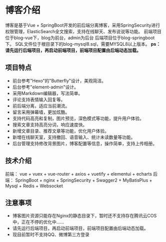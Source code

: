 # 博客介绍
博客是基于Vue + SpringBoot开发的前后端分离博客，采用SpringSecurity进行权限管理，ElasticSearch全文搜索，支持在线聊天、发布说说等功能。
前端项目位于blog-vue下，blog为前台，admin为后台
后端项目位于blog-springboot下。
SQL文件位于根目录下的blog-mysql8.sql，需要MYSQL8以上版本。
**ps：请先运行后端项目，再启动前端项目，前端项目配置由后端动态加载。**

## 项目特点
+ 前台参考"Hexo"的"Butterfly"设计，美观简洁。
+ 后台参考"element-admin"设计。
+ 采用Markdown编辑器，写法简单。
+ 评论支持表情输入回复等。
+ 前后端分离，适应当前潮流。
+ 留言采用弹幕墙，更加炫酷。
+ 支持代码高亮和复制，图片预览，深色模式等功能，提升用户体验。
+ 搜索文章支持高亮分词，响应速度快。
+ 新增文章目录、推荐文章等功能，优化用户体验。
+ 新增在线聊天室，支持撤回、语音输入、统计未读数量等功能。
+ 后台管理支持修改背景图片，博客配置等信息，操作简单，支持上传相册。
## 技术介绍
前端： vue + vuex + vue-router + axios + vuetify + elementui + echarts
后端： SpringBoot + nginx + SpringSecurity + Swagger2 + MyBatisPlus + Mysql + Redis + Websocket
## 注意事项
+ 博客图片资源只能存在Nginx的静态目录下，暂时还不支持存在腾讯云COS中，正在不停的优化中……
+ 请先运行后端项目，再启动前端项目，前端项目配置由后端动态加载。
+ 现目前暂时不支持QQ、微博第三方登录
